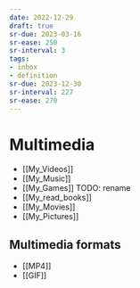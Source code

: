 ```yaml
---
date: 2022-12-29
draft: true
sr-due: 2023-03-16
sr-ease: 250
sr-interval: 3
tags:
- inbox
- definition
sr-due: 2023-12-30
sr-interval: 227
sr-ease: 270
---
```


# Multimedia

- [[My_Videos]]
- [[My_Music]]
- [[My_Games]] TODO: rename
- [[My_read_books]]
- [[My_Movies]]
- [[My_Pictures]]

## Multimedia formats

- [[MP4]]
- [[GIF]]
